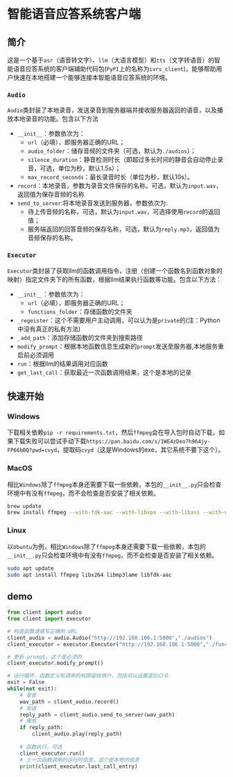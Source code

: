 # 智能语音应答系统客户端
## 简介
这是一个基于`asr`（语音转文字）、`llm`（大语言模型）和`tts`（文字转语音）的智能语音应答系统的客户端辅助代码包(`PyPI`上的名称为`ivrs_client`)，能够帮助用户快速在本地搭建一个能够连接本智能语音应答系统的环境。

### `Audio`
`Audio`类封装了本地录音，发送录音到服务器端并接收服务器返回的语音，以及播放本地录音的功能。包含以下方法
* `__init__`：参数依次为：
  * `url`（必填），即服务器正确的URL；
  * `audio_folder`：储存音频的文件夹（可选，默认为`./audios`）；
  * `silence_duration`：静音检测时长（即超过多长时间的静音会自动停止录音，可选，单位为秒，默认1.5s）；
  * `max_record_seconds`：最长录音时长（单位为秒，默认10s）。
* `record`：本地录音，参数为录音文件保存的名称，可选，默认为`input.wav`，返回值为保存音频的名称
* `send_to_server`:将本地录音发送到服务器，参数依次为:
  * 待上传音频的名称，可选，默认为`input.wav`，可选择使用`record`的返回值；
  * 服务端返回的回答音频的保存名称，可选，默认为`reply.mp3`，返回值为音频保存的名称。

### `Executor`
`Executor`类封装了获取llm的函数调用指令，注册（创建一个函数名到函数对象的映射）指定文件夹下的所有函数，根据llm结果执行函数等功能。包含以下方法：
* `__init__`：参数依次为：
  * `url`（必填），即服务器正确的URL；
  * `functions_folder`：存储函数的文件夹
* `_regeister`：这个不需要用户主动调用，可以认为是`private`的(注：Python中没有真正的私有方法)
* `_add_path`：添加存储函数的文件夹到搜索路径
* `modify_prompt`：根据本地函数信息生成新的`prompt`发送至服务器,本地服务重启前必须调用
* `run`：根据llm的结果调用对应函数
* `get_last_call`：获取最近一次函数调用结果，这个是本地的记录

## 快速开始
### Windows
下载相关依赖`pip -r requirements.txt`，然后`ffmpeg`会在导入包时自动下载，如果下载失败可以尝试手动下载`https://pan.baidu.com/s/1WE4zDeo7h964jy-FP66bBQ?pwd=cvyd`，提取码`cvyd`（这是Windows的exe，其它系统不要下这个）。

### MacOS
相比`Windows`除了`ffmpeg`本身还需要下载一些依赖，本包的`__init__.py`只会检查环境中有没有`ffmpeg`，而不会检查是否安装了相关依赖。
``` bash
brew update
brew install ffmpeg --with-fdk-aac --with-libvpx --with-libass --with-opencore-amr --with-openh264 --with-libtheora --with-libvorbis
```

### Linux
以`Ubuntu`为例，相比`Windows`除了`ffmpeg`本身还需要下载一些依赖，本包的`__init__.py`只会检查环境中有没有`ffmpeg`，而不会检查是否安装了相关依赖。
``` bash
sudo apt update
sudo apt install ffmpeg libx264 libmp3lame libfdk-aac
```

## demo
```py
from client import audio
from client import executor

# 构造函数请填写正确的 URL
client_audio = audio.Audio("http://192.168.106.1:5000","./audios")
client_executor = executor.Executor("http://192.168.106.1:5000","./functions")

# 更新 prompt，这个是必须的
client_executor.modify_prompt()

# 运行循环，函数定义和调用的权限留给用户，包括可以设置退出口令
exit = False
while(not exit):
    # 录音
    wav_path = client_audio.record()
    # 发送
    reply_path = client_audio.send_to_server(wav_path)
    # 播放
    if reply_path:
        client_audio.play(reply_path)
    
    # 函数执行，可选
    client_executor.run()
    # 上一次函数调用的运行时信息，这个是本地的信息
    print(client_executor.last_call_entry)
```